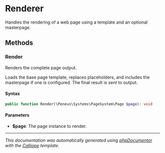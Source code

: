 # Renderer

Handles the rendering of a web page using a template and an optional
masterpage.

## Methods

### Render

Renders the complete page output.

Loads the base page template, replaces placeholders, and includes the
masterpage if one is configured. The final result is sent to output.

#### Syntax

```php
public function Render(\Peneus\Systems\PageSystem\Page $page): void
```

#### Parameters

- **$page**: The page instance to render.

---

*This documentation was automatically generated using [phpDocumentor](http://www.phpdoc.org/) with the [Calliope](https://github.com/DaphneWebFramework/Calliope) template.*
